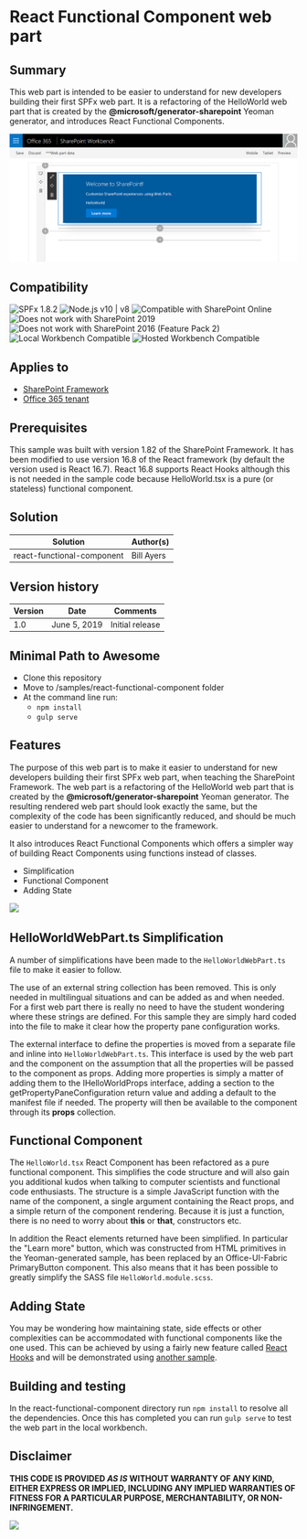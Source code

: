 # React Functional Component web part

## Summary

This web part is intended to be easier to understand for new developers building their first SPFx web part. It is a refactoring of the HelloWorld web part that is created by the **@microsoft/generator-sharepoint** Yeoman generator, and introduces React Functional Components.

![Screenshot](Screenshot.png "Screenshot - nothing to see here, move along")


## Compatibility

![SPFx 1.8.2](https://img.shields.io/badge/SPFx-1.8.2-green.svg) 
![Node.js v10 | v8](https://img.shields.io/badge/Node.js-v10%20%7C%20v8-green.svg) 
![Compatible with SharePoint Online](https://img.shields.io/badge/SharePoint%20Online-Compatible-green.svg)
![Does not work with SharePoint 2019](https://img.shields.io/badge/SharePoint%20Server%202019-Incompatible-red.svg)
![Does not work with SharePoint 2016 (Feature Pack 2)](https://img.shields.io/badge/SharePoint%20Server%202016%20(Feature%20Pack%202)-Incompatible-red.svg "SharePoint Server 2016 Feature Pack 2 requires SPFx 1.1")
![Local Workbench Compatible](https://img.shields.io/badge/Local%20Workbench-Compatible-green.svg)
![Hosted Workbench Compatible](https://img.shields.io/badge/Hosted%20Workbench-Compatible-green.svg)

## Applies to

* [SharePoint Framework](https://docs.microsoft.com/sharepoint/dev/spfx/sharepoint-framework-overview)
* [Office 365 tenant](https://docs.microsoft.com/sharepoint/dev/spfx/set-up-your-development-environment)

## Prerequisites

This sample was built with version 1.82 of the SharePoint Framework. It has been modified to use version 16.8 of the React framework (by default the version used is React 16.7). React 16.8 supports React Hooks although this is not needed in the sample code because HelloWorld.tsx is a pure (or stateless) functional component.

## Solution

Solution|Author(s)
--------|---------
react-functional-component | Bill Ayers

## Version history

Version|Date|Comments
-------|----|--------
1.0|June 5, 2019|Initial release



## Minimal Path to Awesome

* Clone this repository
* Move to /samples/react-functional-component folder
* At the command line run:
  * `npm install`
  * `gulp serve`

## Features

The purpose of this web part is to make it easier to understand for new developers building their first SPFx web part, when teaching the SharePoint Framework. The web part is a refactoring of the HelloWorld web part that is created by the **@microsoft/generator-sharepoint** Yeoman generator. The resulting rendered web part should look exactly the same, but the complexity of the code has been significantly reduced, and should be much easier to understand for a newcomer to the framework. 

It also introduces React Functional Components which offers a simpler way of building React Components using functions instead of classes.

* Simplification
* Functional Component
* Adding State

<img src="https://pnptelemetry.azurewebsites.net/sp-dev-fx-webparts/samples/react-functional-component" />

## HelloWorldWebPart.ts Simplification

A number of simplifications have been made to the `HelloWorldWebPart.ts` file to make it easier to follow. 

The use of an external string collection has been removed. This is only needed in multilingual situations and can be added as and when needed. For a first web part there is really no need to have the student wondering where these strings are defined. For this sample they are simply hard coded into the file to make it clear how the property pane configuration works.

The external interface to define the properties is moved from a separate file and inline into `HelloWorldWebPart.ts`. This interface is used by the web part and the component on the assumption that all the properties will be passed to the component as props. Adding more properties is simply a matter of adding them to the IHelloWorldProps interface, adding a section to the getPropertyPaneConfiguration return value and adding a default to the manifest file if needed. The property will then be available to the component through its **props** collection.

## Functional Component

The `HelloWorld.tsx` React Component has been refactored as a pure functional component. This simplifies the code structure and will also gain you additional kudos when talking to computer scientists and functional code enthusiasts. The structure is a simple JavaScript function with the name of the component, a single argument containing the React props, and a simple return of the component rendering. Because it is just a function, there is no need to worry about **this** or **that**, constructors etc.

In addition the React elements returned have been simplified. In particular the "Learn more" button, which was constructed from HTML primitives in the Yeoman-generated sample, has been replaced by an Office-UI-Fabric PrimaryButton component. This also means that it has been possible to greatly simplify the SASS file `HelloWorld.module.scss`.

## Adding State

You may be wondering how maintaining state, side effects or other complexities can be accommodated with functional components like the one used. This can be achieved by using a fairly new feature called [React Hooks](https://reactjs.org/docs/hooks-intro.html) and will be demonstrated using [another sample](https://github.com/pnp/sp-dev-fx-webparts/tree/main/samples/react-functional-stateful-component).

## Building and testing

In the react-functional-component directory run `npm install` to resolve all the dependencies. Once this has completed you can run `gulp serve` to test the web part in the local workbench.


## Disclaimer

**THIS CODE IS PROVIDED *AS IS* WITHOUT WARRANTY OF ANY KIND, EITHER EXPRESS OR IMPLIED, INCLUDING ANY IMPLIED WARRANTIES OF FITNESS FOR A PARTICULAR PURPOSE, MERCHANTABILITY, OR NON-INFRINGEMENT.**


<img src="https://pnptelemetry.azurewebsites.net/sp-dev-fx-webparts/samples/react-functional-component" />
